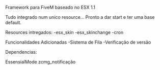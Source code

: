 

Framework para FiveM baseado no ESX 1.1

Tudo integrado num unico resource...
Pronto a dar start e ter uma base default.

Resources intregados:
-esx_skin
-esx_skinchange
-cron


Funcionalidades Adicionadas
-Sistema de Fila
-Verificação de versão


Dependencias:

EssensialMode
zcmg_notificação


